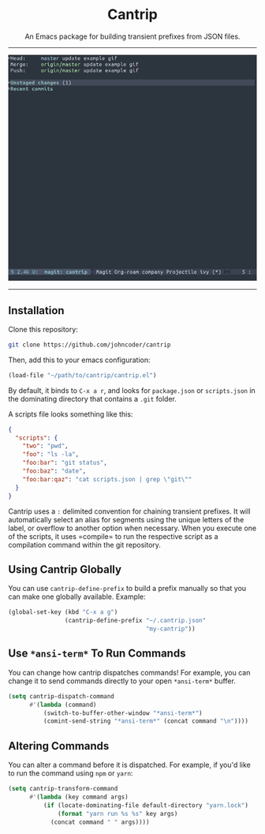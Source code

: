 <div align="center">

<h1>Cantrip</h1>

<p>An Emacs package for building transient prefixes from JSON files.</p>
<hr />

![cantrip example animated gif](https://raw.githubusercontent.com/johncoder/cantrip/master/cantrip-example.gif)

</div>


<hr />

## Installation

Clone this repository:

```sh
git clone https://github.com/johncoder/cantrip
```

Then, add this to your emacs configuration:

```lisp
(load-file "~/path/to/cantrip/cantrip.el")
```
By default, it binds to `C-x a r`, and looks for `package.json` or `scripts.json` in the dominating directory that contains a `.git` folder.

A scripts file looks something like this:

```json
{
  "scripts": {
    "two": "pwd",
    "foo": "ls -la",
    "foo:bar": "git status",
    "foo:baz": "date",
    "foo:bar:qaz": "cat scripts.json | grep \"git\""
  }
}
```

Cantrip uses a `:` delimited convention for chaining transient prefixes. It will automatically select an alias for segments using the unique letters of the label, or overflow to another option when necessary. When you execute one of the scripts, it uses =compile= to run the respective script as a compilation command within the git repository.

## Using Cantrip Globally

You can use `cantrip-define-prefix` to build a prefix manually so that you can make one globally available. Example:

```lisp
(global-set-key (kbd "C-x a g")
                (cantrip-define-prefix "~/.cantrip.json"
                                       "my-cantrip"))
```

## Use `*ansi-term*` To Run Commands

You can change how cantrip dispatches commands! For example, you can change it to send commands directly to your open `*ansi-term*` buffer.

```lisp
(setq cantrip-dispatch-command
      #'(lambda (command)
          (switch-to-buffer-other-window "*ansi-term*")
          (comint-send-string "*ansi-term*" (concat command "\n"))))
```

## Altering Commands

You can alter a command before it is dispatched. For example, if you'd like to run the command using `npm` or `yarn`:

```lisp
(setq cantrip-transform-command
      #'(lambda (key command args)
          (if (locate-dominating-file default-directory "yarn.lock")
              (format "yarn run %s %s" key args)
            (concat command " " args))))
```
